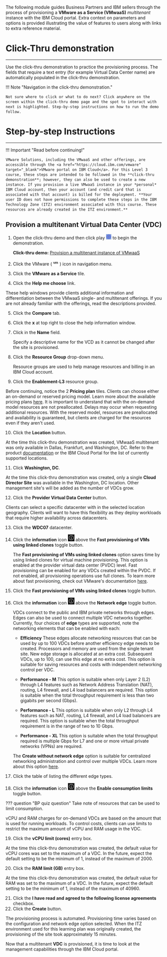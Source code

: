 The following module guides Business Partners and IBM sellers through the process of provisioning a **VMware as a Service (VMwaaS)** *multitenant* instance with the IBM Cloud portal. Extra context on parameters and options is provided illustrating the value of features to users along with links to extra reference material.

#
# Click-Thru demonstration
-----------------------------

 Use the click-thru demonstration to practice the provisioning process. The fields that require a text entry (for example Virtual Data Center name) are automatically populated in the click-thru demonstration. 

!!! Note "Navigation in the click-thru demonstration."
    
    Not sure where to click or what to do next? Click anywhere on the screen within the click-thru demo page and the spot to interact with next is highlighted. Step-by-step instructions on how to run the demo follow.

#
# Step-by-step Instructions
----------------------

!!! Important "Read before continuing!"

    VMware Solutions, including the VMwaaS and other offerings, are accessible through the <a href="https://cloud.ibm.com/vmware" target="_blank">VMware portal on IBM Cloud</a>. For this Level 3 course, these steps are intended to be followed in the **click-thru demonstration**; however, they can also be used to create a new instance. If you provision a live VMwaaS instance in your *personal* IBM Cloud account, then your account (and credit card that is associated with that account) is billed for the deployment. **Your user ID does not have permissions to complete these steps in the IBM Technology Zone (ITZ) environment associated with this course. These resources are already created in the ITZ environment.**

##
## Provision a multitenant Virtual Data Center (VDC)


1. Open the click-thru demo and then click play ![](_attachments/ClickThruPlayButton.png) to begin the demonstration.

     **Click-thru demo:** <a href="https://ibm.github.io/SalesEnablement-test-repo/includes/VMwaaS-mt-provisioning/index.html" target ="_blank">Provision a multitenant instance of VMwaaS</a>

2. Click the VMware (![](_attachments/VMicon.png)) icon in navigation menu.
3. Click the **VMware as a Service** tile.
4. Click the **Help me choose** link.

These help windows provide clients additional information and differentiation between the VMwaaS single- and multitenant offerings. If you are not already familiar with the offerings, read the descriptions provided.

5. Click the **Compare** tab.
6. Click the **x** at top right to close the help information window.
7. Click in the **Name** field.

    Specify a descriptive name for the VCD as it cannot be changed after the site is provisioned.

8. Click the **Resource Group** drop-down menu.

    Resource groups are used to help manage resources and billing in an IBM Cloud account.

9. Click the **Enablement-L3** resource group.


Before continuing, notice the 2 **Pricing plan** tiles. Clients can choose either an on-demand or reserved pricing model. Learn more about the available pricing plans <a href="https://cloud.ibm.com/docs/vmware-service?topic=vmware-service-mt_pricing" target="_blank">here</a>. It is important to understand that with the on-demand model resources are not preallocated. Delays may occur when requesting additional resources. With the reserved model, resources are preallocated and availability is guaranteed, but clients are charged for the resources even if they aren't used.


10. Click the **Location** button.

At the time this click-thru demonstration was created, VMwaaS multitenant was only available in Dallas, Frankfurt, and Washington, DC. Refer to the product <a href="https://cloud.ibm.com/docs/vmwaresolutions?topic=vmwaresolutions-tenant-plan-deploy" target="_blank">documentation</a> or the IBM Cloud Portal for the list of currently supported locations.

11. Click **Washington, DC**.

At the time this click-thru demonstration was created, only a single **Cloud Director Site** was available in the Washington, DC location. Other management site's will be added as the number of VDCs grow.

12. Click the **Provider Virtual Data Center** button.

Clients can select a specific datacenter with in the selected location geography. Clients will want to have this flexibility as they deploy workloads that require higher availability across datacenters. 

13. Click the **WDC07** datacenter.
14. Click the **information** icon ![](_attachments/infoIcon.png) above the **Fast provisioning of VMs using linked clones** toggle button.


    The **Fast provisioning of VMs using linked clones** option saves time by using linked clones for virtual machine provisioning. This option is enabled at the provider virtual data center (PVDC) level. Fast provisioning can be enabled for any VDCs created within the PVDC. If not enabled, all provisioning operations use full clones. To learn more about fast provisioning, check out VMware's documentation <a href="https://docs.vmware.com/en/VMware-Cloud-Director/10.4/VMware-Cloud-Director-Tenant-Portal-Guide/GUID-4C232B62-4C95-44FF-AD8F-DA2588A5BACC.html" target="_blank">here</a>. 

15. Click the **Fast provisioning of VMs using linked clones** toggle button.
16. Click the **information** icon ![](_attachments/infoIcon.png) above the **Network edge** toggle button.

    VDCs connect to the public and IBM private networks through edges. Edges can also be used to connect multiple VDC networks together. Currently, four choices of **edge** types are supported, note the networking elements that can be enabled with each: 

    - **Efficiency** These edges allocate networking resources that can be used by up to 100 VDCs before another efficiency edge needs to be created. Processors and memory are used from the single tenant site. New edge storage is allocated at an extra cost. Subsequent VDCs, up to 100, can use this edge at no extra cost. This option is suitable for saving resources and costs with independent networking control per VDC.

    - **Performance - M** This option is suitable when only Layer 2 (L2) through L4 features such as Network Address Translation (NAT), routing, L4 firewall, and L4 load balancers are required. This option is suitable when the total throughput requirement is less than two gigabits per second (Gbps).

    - **Performance - L** This option is suitable when only L2 through L4 features such as NAT, routing, L4 firewall, and L4 load balancers are required. This option is suitable when the total throughput requirement is in the range of two to 10 Gbps.

    - **Performance - XL** This option is suitable when the total throughput required is multiple Gbps for L7 and one or more virtual private networks (VPNs) are required. 

    The **Create without network edge** option is suitable for centralized networking administration and control over multiple VDCs. Learn more about this option <a href="https://cloud.ibm.com/docs/vmware-service?topic=vmware-service-vdc-adding#vdc-adding-procedure" target="_blank">here</a>.

17. Click the table of listing the different edge types.
18. Click the **information** icon ![](_attachments/infoIcon.png) above the **Enable consumption limits** toggle button.

??? question "BP quiz question"
    Take note of resources that can be used to limit consumption.

vCPU and RAM charges for on-demand VDCs are based on the amount that is used for running workloads. To control costs, clients can use limits to restrict the maximum amount of vCPU and RAM usage in the VDC.

19. Click the **vCPU limit (cores)** entry box.

At the time this click-thru demonstration was created, the default value for vCPU cores was set to the maximum of a VDC. In the future, expect the default setting to be the minimum of 1, instead of the maximum of 2000.

20. Click the **RAM limit (GB)** entry box.

At the time this click-thru demonstration was created, the default value for RAM was set to the maximum of a VDC. In the future, expect the default setting to be the minimum of 1, instead of the maximum of 40960.

21. Click the **I have read and agreed to the following license agreements** checkbox.
22. Click the **Create** button.

The provisioning process is automated. Provisioning time varies based on the configuration and network edge option selected. When the ITZ environment used for this learning plan was originally created, the provisioning of the site took approximately 15 minutes.

Now that a multitenant **VDC** is provisioned, it is time to look at the management capabilities through the IBM Cloud portal.